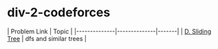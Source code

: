 # div-2-codeforces

| Problem Link | Topic |
|--------------|--------------|-------|
| [D. Sliding Tree](https://codeforces.com/contest/2134/problem/D) | dfs and similar trees |
